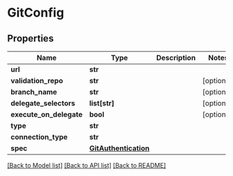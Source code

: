 # GitConfig

## Properties
Name | Type | Description | Notes
------------ | ------------- | ------------- | -------------
**url** | **str** |  | 
**validation_repo** | **str** |  | [optional] 
**branch_name** | **str** |  | [optional] 
**delegate_selectors** | **list[str]** |  | [optional] 
**execute_on_delegate** | **bool** |  | [optional] 
**type** | **str** |  | 
**connection_type** | **str** |  | 
**spec** | [**GitAuthentication**](GitAuthentication.md) |  | 

[[Back to Model list]](../README.md#documentation-for-models) [[Back to API list]](../README.md#documentation-for-api-endpoints) [[Back to README]](../README.md)

